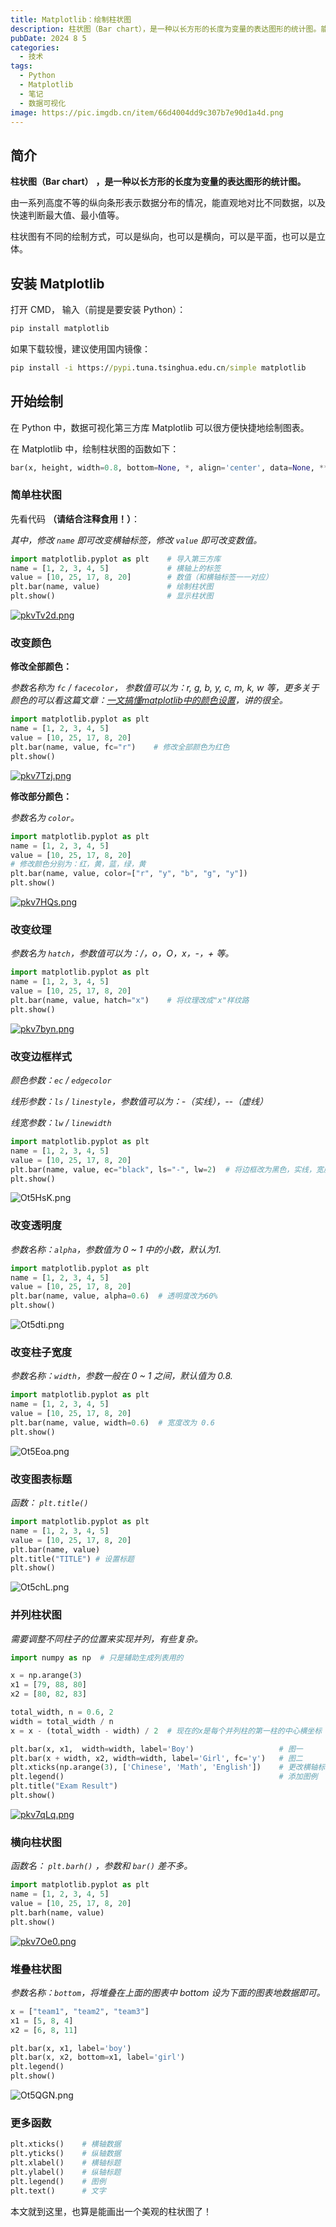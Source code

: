 ```yaml
---
title: Matplotlib：绘制柱状图
description: 柱状图（Bar chart），是一种以长方形的长度为变量的表达图形的统计图。能直观地对比不同数据，以及快速判断最大值、最小值等。
pubDate: 2024 8 5
categories:
  - 技术
tags:
  - Python
  - Matplotlib
  - 笔记
  - 数据可视化
image: https://pic.imgdb.cn/item/66d4004dd9c307b7e90d1a4d.png
---
```

## 简介

**柱状图（Bar chart）** **，是一种以长方形的长度为变量的表达图形的统计图。**

由一系列高度不等的纵向条形表示数据分布的情况，能直观地对比不同数据，以及快速判断最大值、最小值等。

柱状图有不同的绘制方式，可以是纵向，也可以是横向，可以是平面，也可以是立体。
## 安装 Matplotlib

打开 CMD， 输入（前提是要安装 Python）：

``` cmd
pip install matplotlib
```

如果下载较慢，建议使用国内镜像：

``` cmd
pip install -i https://pypi.tuna.tsinghua.edu.cn/simple matplotlib
```

## 开始绘制

在 Python 中，数据可视化第三方库 Matplotlib 可以很方便快捷地绘制图表。

在 Matplotlib 中，绘制柱状图的函数如下：

```python
bar(x, height, width=0.8, bottom=None, *, align='center', data=None, **kwargs)
```

### 简单柱状图

先看代码 **（请结合注释食用！）**：

_其中，修改 `name` 即可改变横轴标签，修改 `value` 即可改变数值。_

```python
import matplotlib.pyplot as plt    # 导入第三方库
name = [1, 2, 3, 4, 5]             # 横轴上的标签
value = [10, 25, 17, 8, 20]        # 数值（和横轴标签一一对应）
plt.bar(name, value)               # 绘制柱状图
plt.show()                         # 显示柱状图
```

[![pkvTv2d.png](https://s21.ax1x.com/2024/08/05/pkvTv2d.png)](https://imgse.com/i/pkvTv2d)
### 改变颜色

**修改全部颜色：**

_参数名称为 `fc` / `facecolor`， 参数值可以为：r, g, b, y, c, m, k, w 等，更多关于颜色的可以看这篇文章：[一文搞懂matplotlib中的颜色设置](https://blog.csdn.net/weixin_43569478/article/details/107724780?ops_request_misc=%257B%2522request%255Fid%2522%253A%2522163047148516780271527370%2522%252C%2522scm%2522%253A%252220140713.130102334..%2522%257D&request_id=163047148516780271527370&biz_id=0&utm_medium=distribute.pc_search_result.none-task-blog-2~all~sobaiduend~default-1-107724780.first_rank_v2_pc_rank_v29&utm_term=matplotlib%E9%A2%9C%E8%89%B2&spm=1018.2226.3001.4187 "一文搞懂matplotlib中的颜色设置")，讲的很全。_

```python
import matplotlib.pyplot as plt
name = [1, 2, 3, 4, 5]
value = [10, 25, 17, 8, 20]
plt.bar(name, value, fc="r")    # 修改全部颜色为红色
plt.show()
```

[![pkv7Tzj.png](https://s21.ax1x.com/2024/08/05/pkv7Tzj.png)](https://imgse.com/i/pkv7Tzj)


**修改部分颜色：**

_参数名为 `color`。_

```python
import matplotlib.pyplot as plt
name = [1, 2, 3, 4, 5]
value = [10, 25, 17, 8, 20]
# 修改颜色分别为：红，黄，蓝，绿，黄
plt.bar(name, value, color=["r", "y", "b", "g", "y"])
plt.show()
```

[![pkv7HQs.png](https://s21.ax1x.com/2024/08/05/pkv7HQs.png)](https://imgse.com/i/pkv7HQs)

### 改变纹理

_参数名为 `hatch`，参数值可以为：/，o，O，x，-，+ 等。_

```python
import matplotlib.pyplot as plt
name = [1, 2, 3, 4, 5]
value = [10, 25, 17, 8, 20]
plt.bar(name, value, hatch="x")    # 将纹理改成"x"样纹路
plt.show()
```

[![pkv7byn.png](https://s21.ax1x.com/2024/08/05/pkv7byn.png)](https://imgse.com/i/pkv7byn)


### 改变边框样式

_颜色参数：`ec` / `edgecolor`_

_线形参数：`ls` / `linestyle`，参数值可以为：-（实线），--（虚线）_

_线宽参数：`lw` / `linewidth`_

```python
import matplotlib.pyplot as plt
name = [1, 2, 3, 4, 5]
value = [10, 25, 17, 8, 20]
plt.bar(name, value, ec="black", ls="-", lw=2)  # 将边框改为黑色，实线，宽度为2
plt.show()
```

![Ot5HsK.png](https://ooo.0x0.ooo/2024/08/05/Ot5HsK.png)


### 改变透明度

_参数名称：`alpha`，参数值为 0 ~ 1 中的小数，默认为1._

```python
import matplotlib.pyplot as plt
name = [1, 2, 3, 4, 5]
value = [10, 25, 17, 8, 20]
plt.bar(name, value, alpha=0.6)  # 透明度改为60%
plt.show()
```

![Ot5dti.png](https://ooo.0x0.ooo/2024/08/05/Ot5dti.png)



### 改变柱子宽度

_参数名称：`width`，参数一般在 0 ~ 1 之间，默认值为 0.8._

```python
import matplotlib.pyplot as plt
name = [1, 2, 3, 4, 5]
value = [10, 25, 17, 8, 20]
plt.bar(name, value, width=0.6)  # 宽度改为 0.6
plt.show()
```

![Ot5Eoa.png](https://ooo.0x0.ooo/2024/08/05/Ot5Eoa.png)


### 改变图表标题

_函数： `plt.title()`_

```python
import matplotlib.pyplot as plt
name = [1, 2, 3, 4, 5]
value = [10, 25, 17, 8, 20]
plt.bar(name, value)
plt.title("TITLE") # 设置标题
plt.show()
```

![Ot5chL.png](https://ooo.0x0.ooo/2024/08/05/Ot5chL.png)


### 并列柱状图

_需要调整不同柱子的位置来实现并列，有些复杂。_

```python
import numpy as np  # 只是辅助生成列表用的

x = np.arange(3)
x1 = [79, 88, 80]
x2 = [80, 82, 83]

total_width, n = 0.6, 2
width = total_width / n
x = x - (total_width - width) / 2  # 现在的x是每个并列柱的第一柱的中心横坐标

plt.bar(x, x1,  width=width, label='Boy')                   # 图一
plt.bar(x + width, x2, width=width, label='Girl', fc='y')   # 图二
plt.xticks(np.arange(3), ['Chinese', 'Math', 'English'])    # 更改横轴标签
plt.legend()                                                # 添加图例
plt.title("Exam Result")
plt.show()
```

[![pkv7qLq.png](https://s21.ax1x.com/2024/08/05/pkv7qLq.png)](https://imgse.com/i/pkv7qLq)


### 横向柱状图

_函数名： `plt.barh()` ，参数和 `bar()` 差不多。_

```python
import matplotlib.pyplot as plt
name = [1, 2, 3, 4, 5]
value = [10, 25, 17, 8, 20]
plt.barh(name, value)
plt.show()
```

[![pkv7Oe0.png](https://s21.ax1x.com/2024/08/05/pkv7Oe0.png)](https://imgse.com/i/pkv7Oe0)

### 堆叠柱状图

_参数名称：`bottom`，将堆叠在上面的图表中 bottom 设为下面的图表地数据即可。_

```python
x = ["team1", "team2", "team3"]
x1 = [5, 8, 4]
x2 = [6, 8, 11]

plt.bar(x, x1, label='boy')
plt.bar(x, x2, bottom=x1, label='girl')
plt.legend()
plt.show()
```

![Ot5QGN.png](https://ooo.0x0.ooo/2024/08/05/Ot5QGN.png)



### 更多函数

```python
plt.xticks()    # 横轴数据
plt.yticks()    # 纵轴数据
plt.xlabel()    # 横轴标题
plt.ylabel()    # 纵轴标题
plt.legend()    # 图例
plt.text()      # 文字
```

本文就到这里，也算是能画出一个美观的柱状图了！
